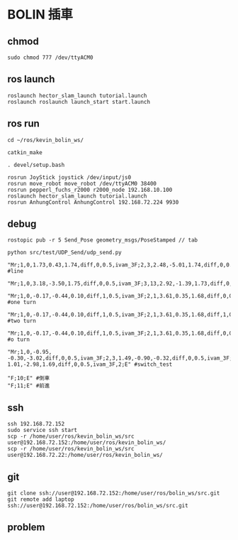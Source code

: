 # BOLIN 插車

## chmod
    sudo chmod 777 /dev/ttyACM0

## ros launch
    roslaunch hector_slam_launch tutorial.launch
    roslaunch roslaunch launch_start start.launch

## ros run
    cd ~/ros/kevin_bolin_ws/

    catkin_make

    . devel/setup.bash

    rosrun JoyStick joystick /dev/input/js0
    rosrun move_robot move_robot /dev/ttyACM0 38400
    rosrun pepperl_fuchs_r2000 r2000_node 192.168.10.100
    roslaunch hector_slam_launch tutorial.launch
    rosrun AnhungControl AnhungControl 192.168.72.224 9930

## debug
    rostopic pub -r 5 Send_Pose geometry_msgs/PoseStamped // tab

    python src/test/UDP_Send/udp_send.py
    
    "Mr;1,0,1.73,0.43,1.74,diff,0,0.5,ivam_3F;2,3,2.48,-5.01,1.74,diff,0,0.5,ivam_3F,2;E" #line

    "Mr;1,0,3.18,-3.50,1.75,diff,0,0.5,ivam_3F;3,13,2.92,-1.39,1.73,diff,0,0.5,ivam_3F;4,13,3.10,-2.179,1.58,diff,0,0.5,ivam_5F;5,3,3.19,-0.88,1.58,diff,0,0.5,ivam_5F,2;E"

    "Mr;1,0,-0.17,-0.44,0.10,diff,1,0.5,ivam_3F;2,1,3.61,0.35,1.68,diff,0,0.5,ivam_3F;3,3,4.01,-3.44,1.68,diff,0,0.5,ivam_3F,2;E" #one turn

    "Mr;1,0,-0.17,-0.44,0.10,diff,1,0.5,ivam_3F;2,1,3.61,0.35,1.68,diff,1,0.5,ivam_3F;3,1,4.01,-3.44,1.68,diff,0,0.5,ivam_3F;4,3,1.31,-3.73,0.12,diff,0,0.5,ivam_3F,2;E" #two turn

    "Mr;1,0,-0.17,-0.44,0.10,diff,1,0.5,ivam_3F;2,1,3.61,0.35,1.68,diff,0,0.5,ivam_3F;3,1,3.77,-0.85,-1.46,diff,1,0.5,ivam_3F;4,1,4.01,-3.44,1.68,diff,1,0.5,ivam_3F;5,1,1.31,-3.73,0.12,diff,0,0.5,ivam_3F;6,3,0.72,-0.358,-1.45,diff,0,0.5,ivam_3F,2;E" #o turn

    "Mr;1,0,-0.95, -0.30,-3.02,diff,0,0.5,ivam_3F;2,3,1.49,-0.90,-0.32,diff,0,0.5,ivam_3F;3,19,1.49,-0.90,-0.32,diff,0,0.5,ivam_3F;4,3, 1.01,-2.98,1.69,diff,0,0.5,ivam_3F,2;E" #switch_test

    "F;10;E" #倒車
    "F;11;E" #前進
    

## ssh
    ssh 192.168.72.152
    sudo service ssh start
    scp -r /home/user/ros/kevin_bolin_ws/src user@192.168.72.152:/home/user/ros/kevin_bolin_ws/
    scp -r /home/user/ros/kevin_bolin_ws/src user@192.168.72.22:/home/user/ros/kevin_bolin_ws/

## git
    git clone ssh://user@192.168.72.152:/home/user/ros/bolin_ws/src.git
    git remote add laptop ssh://user@192.168.72.152:/home/user/ros/bolin_ws/src.git

## problem
